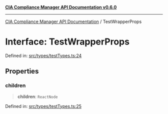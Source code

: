 [**CIA Compliance Manager API Documentation v0.6.0**](../README.md)

***

[CIA Compliance Manager API Documentation](../globals.md) / TestWrapperProps

# Interface: TestWrapperProps

Defined in: [src/types/testTypes.ts:24](https://github.com/Hack23/cia-compliance-manager/blob/main/src/types/testTypes.ts#L24)

## Properties

### children

> **children**: `ReactNode`

Defined in: [src/types/testTypes.ts:25](https://github.com/Hack23/cia-compliance-manager/blob/main/src/types/testTypes.ts#L25)
